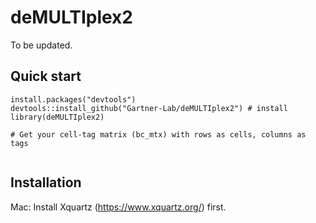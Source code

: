 # deMULTIplex2

To be updated.

## Quick start

```
install.packages("devtools") 
devtools::install_github("Gartner-Lab/deMULTIplex2") # install
library(deMULTIplex2) 

# Get your cell-tag matrix (bc_mtx) with rows as cells, columns as tags


```

## Installation
Mac: Install Xquartz (https://www.xquartz.org/) first.
